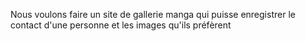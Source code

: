 Nous voulons faire un site de gallerie manga qui puisse enregistrer le contact d'une personne et les images qu'ils préfèrent